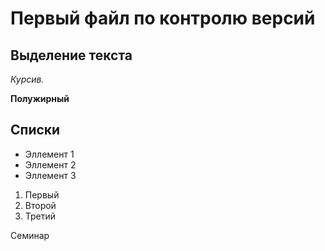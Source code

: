 # Первый файл по контролю версий

## Выделение текста

*Курсив.*

**Полужирный**

## Списки

* Эллемент 1
* Эллемент 2
* Эллемент 3

1. Первый
2. Второй
3. Третий

Семинар